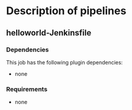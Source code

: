 # Description of pipelines

## helloworld-Jenkinsfile

### Dependencies

This job has the following plugin dependencies:

- none

### Requirements

- none


